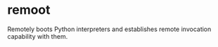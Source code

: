 # remoot
Remotely boots Python interpreters and establishes remote invocation capability with them.
